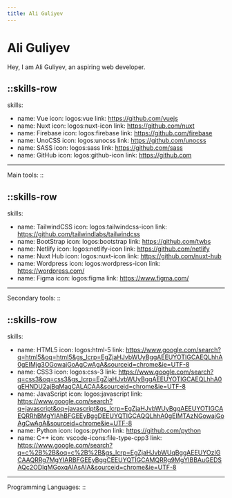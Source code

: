 ```yaml
---
title: Ali Guliyev
---
```


# Ali Guliyev

Hey, I am Ali Guliyev, an aspiring web developer.

::skills-row
---
skills:
  - name: Vue
    icon: logos:vue
    link: https://github.com/vuejs
  - name: Nuxt
    icon: logos:nuxt-icon
    link: https://github.com/nuxt
  - name: Firebase
    icon: logos:firebase
    link: https://github.com/firebase
  - name: UnoCSS
    icon: logos:unocss
    link: https://github.com/unocss
  - name: SASS
    icon: logos:sass
    link: https://github.com/sass
  - name: GitHub
    icon: logos:github-icon
    link: https://github.com
---
Main tools:
::

::skills-row
---
skills:
  - name: TailwindCSS
    icon: logos:tailwindcss-icon
    link: https://github.com/tailwindlabs/tailwindcss
  - name: BootStrap
    icon: logos:bootstrap
    link: https://github.com/twbs
  - name: Netlify
    icon: logos:netlify-icon
    link: https://github.com/netlify
  - name: Nuxt Hub
    icon: logos:nuxt-icon
    link: https://github.com/nuxt-hub
  - name: Wordpress
    icon: logos:wordpress-icon
    link: https://wordpress.com/
  - name: Figma
    icon: logos:figma
    link: https://www.figma.com/
---
Secondary tools:
::

::skills-row
---
skills:
  - name: HTML5
    icon: logos:html-5
    link: https://www.google.com/search?q=html5&oq=html5&gs_lcrp=EgZjaHJvbWUyBggAEEUYOTIGCAEQLhhA0gEIMjg3OGowajGoAgCwAgA&sourceid=chrome&ie=UTF-8
  - name: CSS3
    icon: logos:css-3
    link: https://www.google.com/search?q=css3&oq=css3&gs_lcrp=EgZjaHJvbWUyBggAEEUYOTIGCAEQLhhA0gEHNDU2ajBqMagCALACAA&sourceid=chrome&ie=UTF-8
  - name: JavaScript
    icon: logos:javascript
    link: https://www.google.com/search?q=javascript&oq=javascript&gs_lcrp=EgZjaHJvbWUyBggAEEUYOTIGCAEQRRhBMgYIAhBFGEEyBggDEEUYQTIGCAQQLhhA0gEIMTAzNGowajGoAgCwAgA&sourceid=chrome&ie=UTF-8
  - name: Python
    icon: logos:python
    link: https://github.com/python
  - name: C++
    icon: vscode-icons:file-type-cpp3
    link: https://www.google.com/search?q=c%2B%2B&oq=c%2B%2B&gs_lcrp=EgZjaHJvbWUqBggAEEUYOzIGCAAQRRg7MgYIARBFGEEyBggCEEUYQTIGCAMQRRg9MgYIBBAuGEDSAQc2ODlqMGoxqAIAsAIA&sourceid=chrome&ie=UTF-8
---
Programming Languages:
::
